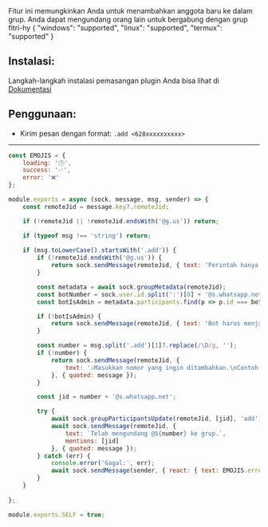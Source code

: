 <title>Group Add User</title>
<desc>Fitur ini memungkinkan Anda untuk menambahkan anggota baru ke dalam grup. Anda dapat mengundang orang lain untuk bergabung dengan grup</desc>
<github>fitri-hy</github>
<support>
  {
    "windows": "supported",
    "linux": "supported",
    "termux": "supported"
  }
</support>

## Instalasi:
Langkah-langkah instalasi pemasangan plugin Anda bisa lihat di [Dokumentasi](/docs#Plugin)

## Penggunaan:
- Kirim pesan dengan format: `.add <628xxxxxxxxxx>`

---

```js
const EMOJIS = {
    loading: '🕒',
    success: '✅',
    error: '❌'
};

module.exports = async (sock, message, msg, sender) => {
    const remoteJid = message.key?.remoteJid;

    if (!remoteJid || !remoteJid.endsWith('@g.us')) return;

    if (typeof msg !== 'string') return;
	
	if (msg.toLowerCase().startsWith('.add')) {
        if (!remoteJid.endsWith('@g.us')) {
            return sock.sendMessage(remoteJid, { text: 'Perintah hanya bisa digunakan di grup.' }, { quoted: message });
        }

        const metadata = await sock.groupMetadata(remoteJid);
        const botNumber = sock.user.id.split(':')[0] + '@s.whatsapp.net';
        const botIsAdmin = metadata.participants.find(p => p.id === botNumber)?.admin !== null;

        if (!botIsAdmin) {
            return sock.sendMessage(remoteJid, { text: 'Bot harus menjadi admin untuk menggunakan perintah ini.' }, { quoted: message });
        }

        const number = msg.split('.add')[1]?.replace(/\D/g, '');
        if (!number) {
            return sock.sendMessage(remoteJid, {
                text: '⚠Masukkan nomor yang ingin ditambahkan.\nContoh: `.add 6281234567890`'
            }, { quoted: message });
        }

        const jid = number + '@s.whatsapp.net';

        try {
            await sock.groupParticipantsUpdate(remoteJid, [jid], 'add');
            await sock.sendMessage(remoteJid, {
                text: `Telah mengundang @${number} ke grup.`,
                mentions: [jid]
            }, { quoted: message });
        } catch (err) {
            console.error('Gagal:', err);
            await sock.sendMessage(sender, { react: { text: EMOJIS.error, key: message.key } });
        }
    }
	
};

module.exports.SELF = true;
```
